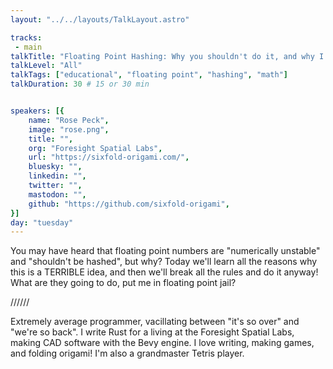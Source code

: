 ```yaml
---
layout: "../../layouts/TalkLayout.astro"

tracks: 
 - main
talkTitle: "Floating Point Hashing: Why you shouldn't do it, and why I did it one time anyway"
talkLevel: "All"
talkTags: ["educational", "floating point", "hashing", "math"]
talkDuration: 30 # 15 or 30 min


speakers: [{
    name: "Rose Peck",
    image: "rose.png",
    title: "",
    org: "Foresight Spatial Labs",
    url: "https://sixfold-origami.com/",
    bluesky: "",
    linkedin: "",
    twitter: "",
    mastodon: "",
    github: "https://github.com/sixfold-origami",
}]
day: "tuesday"
---
```


You may have heard that floating point numbers are "numerically unstable" and "shouldn't be hashed", but why? Today we'll learn all the reasons why this is a TERRIBLE idea, and then we'll break all the rules and do it anyway! What are they going to do, put me in floating point jail?

////// <!-- sepatator between abstract and bio -->

Extremely average programmer, vacillating between "it's so over" and "we're so back". I write Rust for a living at the Foresight Spatial Labs, making CAD software with the Bevy engine. I love writing, making games, and folding origami! I'm also a grandmaster Tetris player.

